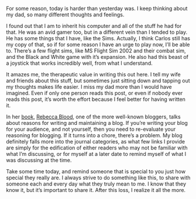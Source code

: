 For some reason, today is harder than yesterday was. I keep thinking about my dad, so many different thoughts and feelings.

I found out that I am to inherit his computer and all of the stuff he had for that. He was an avid gamer too, but in a different vein than I tended to play. He has some things that I have, like the Sims. Actually, I think Carlos still has my copy of that, so if for some reason I have an urge to play now, I’ll be able to. There’s a few flight sims, like MS Flight Sim 2002 and their combat sim, and the Black and White game with it’s expansion. He also had this beast of a joystick that works incredibly well, from what I understand.

It amazes me, the therapeutic value in writing this out here. I tell my wife and friends about this stuff, but sometimes just sitting down and tapping out my thoughts makes life easier. I miss my dad more than I would have imagined. Even if only one person reads this post, or even if nobody ever reads this post, it’s worth the effort because I feel better for having written it.

In her [book][1], [Rebecca Blood][2], one of the more well-known bloggers, talks about reasons for writing and maintaining a blog. If you’re writing your blog for your audience, and not yourself, then you need to re-evaluate your reasoning for blogging. If it turns into a chore, there’s a problem. My blog definitely falls more into the journal categories, as what few links I provide are simply for the edification of either readers who may not be familiar with what I’m discussing, or for myself at a later date to remind myself of what I was discussing at the time.

Take some time today, and remind someone that is special to you just how special they really are. I always strive to do something like this, to share with someone each and every day what they truly mean to me. I know that they know it, but it’s important to share it. After this loss, I realize it all the more.

 [1]: http://www.rebeccablood.net/handbook/index.html
 [2]: http://www.rebeccablood.net/